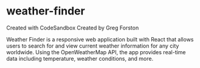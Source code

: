 # weather-finder
Created with CodeSandbox
Created by Greg Forston

Weather Finder is a responsive web application built with React that allows users to search for and view current weather information for any city worldwide. Using the OpenWeatherMap API, the app provides real-time data including temperature, weather conditions, and more.


